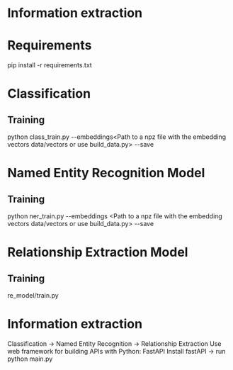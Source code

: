 # Information extraction
# Requirements
pip install -r requirements.txt
# Classification
## Training
python class_train.py --embeddings<Path to a npz file with the embedding vectors data/vectors or use build_data.py> --save<save model training>
# Named Entity Recognition Model
## Training
python ner_train.py --embeddings <Path to a npz file with the embedding vectors data/vectors or use build_data.py> --save <save model training>
# Relationship Extraction Model
## Training
re_model/train.py
# Information extraction
Classification -> Named Entity Recognition -> Relationship Extraction
Use web framework for building APIs with Python: FastAPI
Install fastAPI -> run python main.py
  
